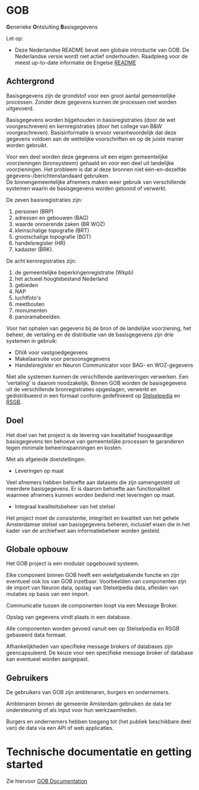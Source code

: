 # GOB

**G**enerieke **O**ntsluiting **B**asisgegevens

Let op:
- Deze Nederlandse README bevat een globale introductie van GOB.
De Nederlandse versie wordt niet actief onderhouden.
Raadpleeg voor de meest up-to-date informatie de Engelse [README](README.md)

## Achtergrond

Basisgegevens zijn de grondstof voor een groot aantal gemeentelijke processen.
Zonder deze gegevens kunnen de processen niet worden uitgevoerd.

Basisgegevens worden bijgehouden in basisregistraties (door de wet voorgeschreven) en kernregistraties (door het college van B&W voorgeschreven).
Basisinformatie is ervoor verantwoordelijk dat deze gegevens voldoen aan de wettelijke voorschriften en op de juiste manier worden gebruikt.

Voor een deel worden deze gegevens uit een eigen gemeentelijke voorzieningen (bronsysteem) gehaald en voor een deel uit landelijke voorzieningen.
Het probleem is dat al deze bronnen niet één-en-dezelfde gegevens-/berichtenstandaard gebruiken.  
De binnengemeentelijke afnemers maken weer gebruik van verschillende systemen waarin de basisgegevens worden getoond of verwerkt.

De zeven basisregistraties zijn:
1. personen (BRP)
2. adressen en gebouwen (BAG)
3. waarde onroerende zaken (BR WOZ)
4. kleinschalige topografie (BRT)
5. grootschalige topografie (BGT)
6. handelsregister (HR)
7. kadaster (BRK).

De acht kernregistraties zijn:
1. de gemeentelijke beperkingenregistratie (Wkpb)
2. het actueel hoogtebestand Nederland
3. gebieden
4. NAP
5. luchtfoto's
6. meetbouten
7. monumenten
8. panoramabeelden.

Voor het ophalen van gegevens bij de bron of de landelijke voorziening, het beheer, de vertaling en de distributie van de basisgegevens zijn drie systemen in gebruik:
- DIVA voor vastgoedgegevens
- Makelaarsuite voor persoonsgegevens 
- Handelsregister en Neuron Communicator voor BAG- en WOZ-gegevens

Niet alle systemen kunnen de verschillende aanleveringen verwerken.
Een ‘vertaling’ is daarom noodzakelijk.
Binnen GOB worden de basisgegevens uit de verschillende bronregistraties opgeslagen, verwerkt en gedistribueerd in een formaat conform gedefinieerd op [Stelselpedia](https://www.amsterdam.nl/stelselpedia/|Stelselpedia) en [RSGB](https://www.gemmaonline.nl/index.php/Informatiemodel_Basis-_en_Kerngegevens_(RSGB)).

## Doel

Het doel van het project is de levering van kwalitatief hoogwaardige basisgegevens ten behoeve van gemeentelijke processen te garanderen tegen minimale beheerinspanningen en kosten.

Met als afgeleide doelstellingen:
- Leveringen op maat

Veel afnemers hebben behoefte aan datasets die zijn samengesteld uit meerdere basisgegevens.
Er is daarom behoefte aan functionaliteit waarmee afnemers kunnen worden bediend met leveringen op maat. 

- Integraal kwaliteitsbeheer van het stelsel

Het project moet de consistentie, integriteit en kwaliteit van het gehele Amsterdamse stelsel van basisgegevens beheren,
inclusief eisen die in het kader van de archiefwet aan informatiebeheer worden gesteld.

## Globale opbouw

Het GOB project is een modulair opgebouwd systeem.

Elke component binnen GOB heeft een welafgebakende functie en zijn eventueel ook los van GOB inzetbaar.
Voorbeelden van componenten zijn de import van Neuron data, opslag van Stelselpedia data, afleiden van mutaties op basis van een import.

Communicatie tussen de componenten loopt via een Message Broker.

Opslag van gegevens vindt plaats in een database.

Alle componenten worden gevoed vanuit een op Stelselpedia en RSGB gebaseerd data formaat.

Afhankelijkheden van specifieke message brokers of databases zijn geencapsuleerd.
De keuze voor een specifieke message broker of database kan eventueel worden aangepast.

## Gebruikers

De gebruikers van GOB zijn ambtenaren, burgers en ondernemers.

Ambtenaren binnen de gemeente Amsterdam gebruiken de data ter ondersteuning of als input voor hun werkzaamheden.

Burgers en ondernemers hebben toegang tot (het publiek beschikbare deel van) de data via een API of web applicaties.

# Technische documentatie en getting started

Zie hiervoor [GOB Documentation](https://github.com/Amsterdam/GOB-Documentation)
